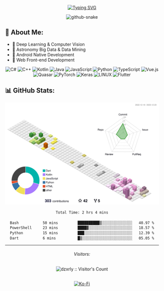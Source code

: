 <p align="center">
	<a href="https://git.io/typing-svg">
		<picture>
			<source media="(prefers-color-scheme: light)" srcset="https://readme-typing-svg.demolab.com?font=Roboto+Mono&weight=500&size=24&duration=4000&pause=1000&color=000000&center=true&vCenter=true&multiline=true&random=false&width=435&lines=Hi%2C+I'm+Egg+Targaryen+~" />
			<source media="(prefers-color-scheme: dark)" srcset="https://readme-typing-svg.demolab.com?font=Roboto+Mono&weight=500&size=24&duration=4000&pause=1000&color=FFFFFF&center=true&vCenter=true&multiline=true&random=false&width=435&lines=Hi%2C+I'm+Egg+Targaryen+~" />
			<img src="https://readme-typing-svg.demolab.com?font=Roboto+Mono&weight=500&size=24&duration=4000&pause=1000&color=000000&center=true&vCenter=true&multiline=true&random=false&width=435&lines=Hi%2C+I'm+Egg+Targaryen+~" alt="Typing SVG" />
		</picture>
	</a>
</p>

<p align="center">
	<picture>
  		<source media="(prefers-color-scheme: dark)" srcset="https://raw.githubusercontent.com/dzxrly/dzxrly/output/github-contribution-grid-snake-dark.svg" />
  		<source media="(prefers-color-scheme: light)" srcset="https://raw.githubusercontent.com/dzxrly/dzxrly/output/github-contribution-grid-snake.svg" />
  		<img alt="github-snake" src="github-snake.svg" />
	</picture>
</p>

## 💫 About Me:

- 👀 Deep Learning & Computer Vision
- 🔭 Astronomy Big Data & Data Mining
- 📱 Android Native Development
- 🛜 Web Front-end Development

<div align="center">
	
![C#](https://img.shields.io/badge/c%23-%23239120.svg?style=for-the-badge&logo=c-sharp&logoColor=white) ![C++](https://img.shields.io/badge/c++-%2300599C.svg?style=for-the-badge&logo=c%2B%2B&logoColor=white) ![Kotlin](https://img.shields.io/badge/kotlin-%237F52FF.svg?style=for-the-badge&logo=kotlin&logoColor=white) ![Java](https://img.shields.io/badge/java-%23ED8B00.svg?style=for-the-badge&logo=openjdk&logoColor=white) ![JavaScript](https://img.shields.io/badge/javascript-%23323330.svg?style=for-the-badge&logo=javascript&logoColor=%23F7DF1E) ![Python](https://img.shields.io/badge/python-3670A0?style=for-the-badge&logo=python&logoColor=ffdd54) ![TypeScript](https://img.shields.io/badge/typescript-%23007ACC.svg?style=for-the-badge&logo=typescript&logoColor=white) ![Vue.js](https://img.shields.io/badge/vue.js-%2335495e.svg?style=for-the-badge&logo=vuedotjs&logoColor=%234FC08D) ![Quasar](https://img.shields.io/badge/Quasar-16B7FB?style=for-the-badge&logo=quasar&logoColor=black) ![PyTorch](https://img.shields.io/badge/PyTorch-%23EE4C2C.svg?style=for-the-badge&logo=PyTorch&logoColor=white) ![Keras](https://img.shields.io/badge/Keras-%23D00000.svg?style=for-the-badge&logo=Keras&logoColor=white) ![LINUX](https://img.shields.io/badge/Linux-FCC624?style=for-the-badge&logo=linux&logoColor=black) ![Flutter](https://img.shields.io/badge/Flutter-%2302569B.svg?style=for-the-badge&logo=Flutter&logoColor=white)

</div>

## 📊 GitHub Stats:
<div align="center">
	<picture>
	  <source media="(prefers-color-scheme: light)" srcset="https://raw.githubusercontent.com/dzxrly/dzxrly/main/profile-3d-contrib/profile-south-season.svg" />
	  <source media="(prefers-color-scheme: dark)" srcset="https://raw.githubusercontent.com/dzxrly/dzxrly/main/profile-3d-contrib/profile-night-rainbow.svg" />
	  <img alt="github profile contributions chart" src="https://raw.githubusercontent.com/dzxrly/dzxrly/main/profile-3d-contrib/profile-south-season.svg" />
	</picture>
</div>

<div align="center">

<!--START_SECTION:waka-->

```txt
Total Time: 2 hrs 4 mins

Bash           50 mins         ██████████▒░░░░░░░░░░░░░░   40.97 %
PowerShell     23 mins         ████▓░░░░░░░░░░░░░░░░░░░░   18.57 %
Python         15 mins         ███░░░░░░░░░░░░░░░░░░░░░░   12.39 %
Dart           6 mins          █▒░░░░░░░░░░░░░░░░░░░░░░░   05.05 %
```

<!--END_SECTION:waka-->
 
</div>

<!--
<div style="display: flex; justify-content: center; align-items: center; flex-wrap: wrap;">
	<picture>
		<source media="(prefers-color-scheme: light)" srcset="https://github-readme-stats.vercel.app/api?username=dzxrly&hide_border=false&include_all_commits=true&count_private=true" />
	  	<source media="(prefers-color-scheme: dark)" srcset="https://github-readme-stats.vercel.app/api?username=dzxrly&hide_border=false&include_all_commits=true&count_private=true&theme=onedark" />
	  	<img alt="github profile code stat" src="https://github-readme-stats.vercel.app/api?username=dzxrly&hide_border=false&include_all_commits=true&count_private=true" />
	</picture>
	<picture>
		<source media="(prefers-color-scheme: light)" srcset="https://github-readme-stats.vercel.app/api/top-langs/?username=dzxrly&hide_border=false&include_all_commits=true&count_private=true&layout=compact" />
	  	<source media="(prefers-color-scheme: dark)" srcset="https://github-readme-stats.vercel.app/api/top-langs/?username=dzxrly&hide_border=false&include_all_commits=true&count_private=true&layout=compact&theme=onedark" />
	  	<img alt="github profile code stat" src="https://github-readme-stats.vercel.app/api/top-langs/?username=dzxrly&hide_border=false&include_all_commits=true&count_private=true&layout=compact" />
	</picture>
 	<picture>
		<source media="(prefers-color-scheme: light)" srcset="https://github-readme-streak-stats.herokuapp.com/?user=dzxrly&hide_border=false" />
	  	<source media="(prefers-color-scheme: dark)" srcset="https://github-readme-streak-stats.herokuapp.com/?user=dzxrly&hide_border=false&theme=onedark" />
	  	<img alt="github profile code stat" src="https://github-readme-streak-stats.herokuapp.com/?user=dzxrly&hide_border=false" />
	</picture>
</div>
-->

---


<div align="center">
<h6>Visitors: </h6>
</div>
<div align="center">
<img src="https://profile-counter.glitch.me/dzxrly/count.svg" alt="dzxrly :: Visitor's Count" />
</div>
</br>
<div align="center">
  
  [![Ko-Fi](https://img.shields.io/badge/Ko--fi-F16061?style=for-the-badge&logo=ko-fi&logoColor=white)](https://ko-fi.com/eggtargaryen) 
  
</div>
